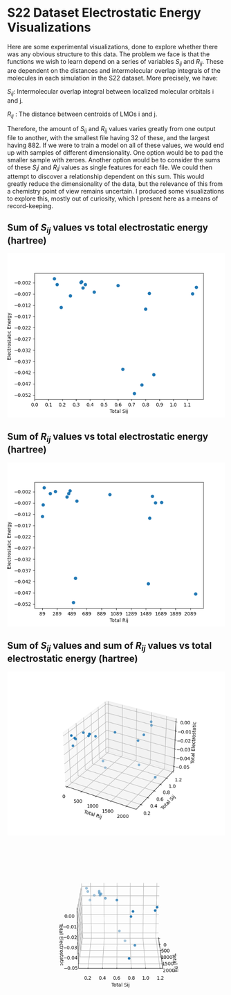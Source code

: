 # S22 Dataset Electrostatic Energy Visualizations

Here are some experimental visualizations, done to explore whether there was any obvious structure to this data. The problem we face is that the functions we wish to learn depend on a series of variables $S_{ij}$ and $R_{ij}$. These are dependent on the distances and intermolecular overlap integrals of the molecules in each simulation in the S22 dataset. More precisely, we have:

$S_{ij}$: Intermolecular overlap integral between localized molecular orbitals i and j.

$R_{ij}$ : The distance between centroids of LMOs i and j.

Therefore, the amount of $S_{ij}$ and $R_{ij}$ values varies greatly from one output file to another, with the smallest file having 32 of these, and the largest having 882. If we were to train a model on all of these values, we would end up with samples of different dimensionality. One option would be to pad the smaller sample with zeroes. Another option would be to consider the sums of these $S_ij$ and $R_ij$ values as single features for each file. We could then attempt to discover a relationship dependent on this sum. This would greatly reduce the dimensionality of the data, but the relevance of this from a chemistry point of view remains uncertain. I produced some visualizations to explore this, mostly out of curiosity, which I present here as a means of record-keeping.

## Sum of $S_{ij}$ values vs total electrostatic energy (hartree)
![Sij_vs_total_energy](sij_vs_total.png) 

## Sum of $R_{ij}$ values vs total electrostatic energy (hartree)
![Rij_vs_total_energy](rij_vs_total.png)

## Sum of $S_{ij}$ values and sum of $R_{ij}$ values vs total electrostatic energy (hartree)

![Sij_and_Rij_vs_total](rijandsij_vs_total.png)

![sijrijtotal_animated](rotating_scatter.gif)